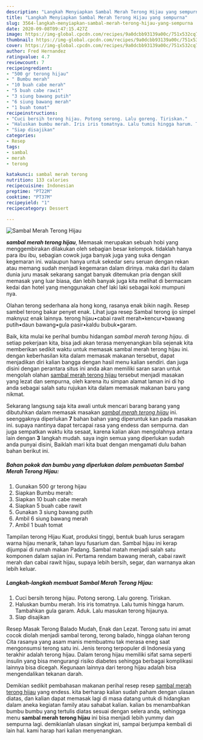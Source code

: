 ```yaml
---
description: "Langkah Menyiapkan Sambal Merah Terong Hijau yang sempurna"
title: "Langkah Menyiapkan Sambal Merah Terong Hijau yang sempurna"
slug: 3564-langkah-menyiapkan-sambal-merah-terong-hijau-yang-sempurna
date: 2020-09-08T09:47:15.427Z
image: https://img-global.cpcdn.com/recipes/9a0dcbb93139a00c/751x532cq70/sambal-merah-terong-hijau-foto-resep-utama.jpg
thumbnail: https://img-global.cpcdn.com/recipes/9a0dcbb93139a00c/751x532cq70/sambal-merah-terong-hijau-foto-resep-utama.jpg
cover: https://img-global.cpcdn.com/recipes/9a0dcbb93139a00c/751x532cq70/sambal-merah-terong-hijau-foto-resep-utama.jpg
author: Fred Hernandez
ratingvalue: 4.7
reviewcount: 7
recipeingredient:
- "500 gr terong hijau"
- " Bumbu merah"
- "10 buah cabe merah"
- "5 buah cabe rawit"
- "3 siung bawang putih"
- "6 siung bawang merah"
- "1 buah tomat"
recipeinstructions:
- "Cuci bersih terong hijau. Potong serong. Lalu goreng. Tiriskan."
- "Haluskan bumbu merah. Iris iris tomatnya. Lalu tumis hingga harum. Tambahkan gula garam. Aduk. Lalu masukan terong hijaunya."
- "Siap disajikan"
categories:
- Resep
tags:
- sambal
- merah
- terong

katakunci: sambal merah terong 
nutrition: 133 calories
recipecuisine: Indonesian
preptime: "PT22M"
cooktime: "PT37M"
recipeyield: "1"
recipecategory: Dessert

---
```



![Sambal Merah Terong Hijau](https://img-global.cpcdn.com/recipes/9a0dcbb93139a00c/751x532cq70/sambal-merah-terong-hijau-foto-resep-utama.jpg)

<b><i>sambal merah terong hijau</i></b>, Memasak merupakan sebuah hobi yang menggembirakan dilakukan oleh sebagian besar kelompok. tidaklah hanya para ibu ibu, sebagian cowok juga banyak juga yang suka dengan kegemaran ini. walaupun hanya untuk sekedar seru seruan dengan rekan atau memang sudah menjadi kegemaran dalam dirinya. maka dari itu dalam dunia juru masak sekarang sangat banyak ditemukan pria dengan skill memasak yang luar biasa, dan lebih banyak juga kita melihat di bermacam kedai dan hotel yang menggunakan chef laki laki sebagai koki mumpuni nya.

Olahan terong sederhana ala hong kong, rasanya enak bikin nagih. Resep sambel terong bakar penyet enak. Lihat juga resep Sambal terong ijo simpel maknyuz enak lainnya. terong hijau•cabai rawit merah•kencur•bawang putih•daun bawang•gula pasir•kaldu bubuk•garam.

Baik, kita mulai ke perihal bumbu hidangan <i>sambal merah terong hijau</i>. di setiap pekerjaan kita, bisa jadi akan terasa menyenangkan bila sejenak kita memberikan sedikit waktu untuk memasak sambal merah terong hijau ini. dengan keberhasilan kita dalam memasak makanan tersebut, dapat menjadikan diri kalian bangga dengan hasil menu kalian sendiri. dan juga disini dengan perantara situs ini anda akan memiliki saran saran untuk mengolah olahan <u>sambal merah terong hijau</u> tersebut menjadi masakan yang lezat dan sempurna, oleh karena itu simpan alamat laman ini di hp anda sebagai salah satu rujukan kita dalam memasak makanan baru yang nikmat.


Sekarang langsung saja kita awali untuk mencari barang barang yang dibutuhkan dalam memasak masakan <u><i>sambal merah terong hijau</i></u> ini. seenggaknya diperlukan <b>7</b> bahan bahan yang diperuntuk kan pada masakan ini. supaya nantinya dapat tercapai rasa yang endess dan sempurna. dan juga sempatkan waktu kita sesaat, karena kalian akan mengolahnya antara lain dengan <b>3</b> langkah mudah. saya ingin semua yang diperlukan sudah anda punyai disini, Baiklah mari kita buat dengan mengamati dulu bahan bahan berikut ini.

<!--inarticleads1-->

##### Bahan pokok dan bumbu yang diperlukan dalam pembuatan Sambal Merah Terong Hijau:

1. Gunakan 500 gr terong hijau
1. Siapkan  Bumbu merah:
1. Siapkan 10 buah cabe merah
1. Siapkan 5 buah cabe rawit
1. Gunakan 3 siung bawang putih
1. Ambil 6 siung bawang merah
1. Ambil 1 buah tomat


Tampilan terong Hijau Kuat, produksi tinggi, bentuk buah lurus seragam warna hijau menarik, tahan layu fusarium dan. Sambal hijau ini kerap dijumpai di rumah makan Padang. Sambal matah menjadi salah satu komponen dalam sajian ini. Pertama rendam bawang merah, cabai rawit merah dan cabai rawit hijau, supaya lebih bersih, segar, dan warnanya akan lebih keluar. 

<!--inarticleads2-->

##### Langkah-langkah membuat Sambal Merah Terong Hijau:

1. Cuci bersih terong hijau. Potong serong. Lalu goreng. Tiriskan.
1. Haluskan bumbu merah. Iris iris tomatnya. Lalu tumis hingga harum. Tambahkan gula garam. Aduk. Lalu masukan terong hijaunya.
1. Siap disajikan


Resep Masak Terong Balado Mudah, Enak dan Lezat. Terong satu ini amat cocok diolah menjadi sambal terong, terong balado, hingga olahan terong Cita rasanya yang asam manis membuatmu tak merasa eneg saat mengonsumsi terong satu ini. Jenis terong terpopuler di Indonesia yang terakhir adalah terong hijau. Dalam terong hijau memiliki sifat sama seperti insulin yang bisa mengurangi risiko diabetes sehingga berbagai komplikasi lainnya bisa dicegah. Kegunaan lainnya dari terong hijau adalah bisa mengendalikan tekanan darah. 

Demikian sedikit pembahasan makanan perihal resep resep <u>sambal merah terong hijau</u> yang endess. kita berharap kalian sudah paham dengan ulasan diatas, dan kalian dapat memasak lagi di masa datang untuk di hidangkan dalam aneka kegiatan family atau sahabat kalian. kalian bs menambahkan bumbu bumbu yang tertulis diatas sesuai dengan selera anda, sehingga menu <b>sambal merah terong hijau</b> ini bisa menjadi lebih yummy dan sempurna lagi. demikianlah ulasan singkat ini, sampai berjumpa kembali di lain hal. kami harap hari kalian menyenangkan.
